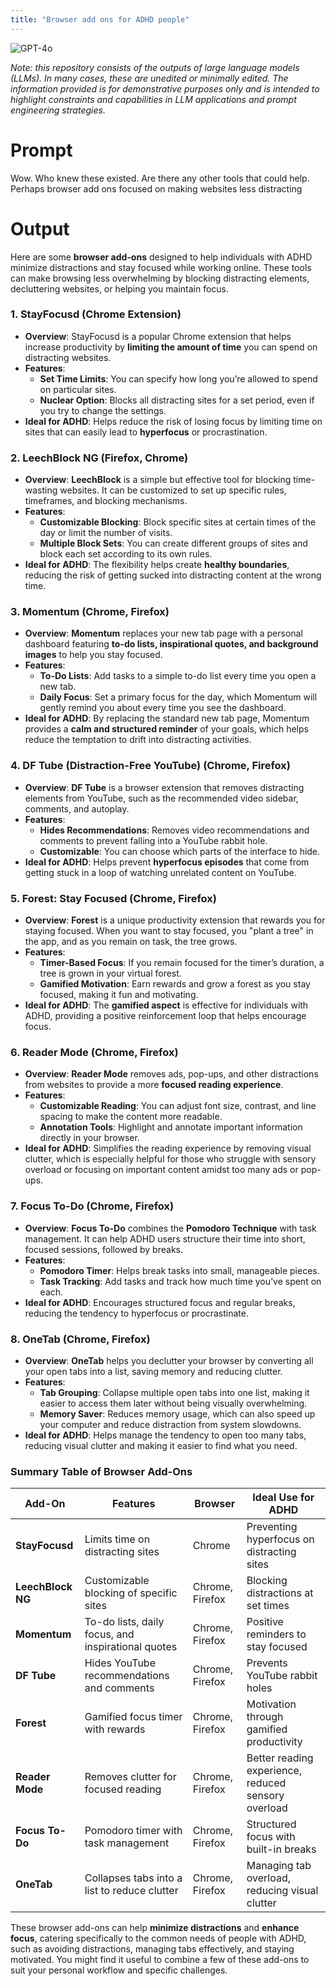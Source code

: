 ```yaml
---
title: "Browser add ons for ADHD people"
---
```

![GPT-4o](https://img.shields.io/badge/GPT--4o-3333FF?style=for-the-badge&logo=openai&logoColor=white)



*Note: this repository consists of the outputs of large language models (LLMs). In many cases, these are unedited or minimally edited. The information provided is for demonstrative purposes only and is intended to highlight constraints and capabilities in LLM applications and prompt engineering strategies.*


# Prompt

Wow. Who knew these existed. Are there any other tools that could help. Perhaps browser add ons focused on making websites less distracting

# Output

Here are some **browser add-ons** designed to help individuals with ADHD minimize distractions and stay focused while working online. These tools can make browsing less overwhelming by blocking distracting elements, decluttering websites, or helping you maintain focus.

### 1. **StayFocusd** (Chrome Extension)
   - **Overview**: StayFocusd is a popular Chrome extension that helps increase productivity by **limiting the amount of time** you can spend on distracting websites.
   - **Features**:
     - **Set Time Limits**: You can specify how long you’re allowed to spend on particular sites.
     - **Nuclear Option**: Blocks all distracting sites for a set period, even if you try to change the settings.
   - **Ideal for ADHD**: Helps reduce the risk of losing focus by limiting time on sites that can easily lead to **hyperfocus** or procrastination.

### 2. **LeechBlock NG** (Firefox, Chrome)
   - **Overview**: **LeechBlock** is a simple but effective tool for blocking time-wasting websites. It can be customized to set up specific rules, timeframes, and blocking mechanisms.
   - **Features**:
     - **Customizable Blocking**: Block specific sites at certain times of the day or limit the number of visits.
     - **Multiple Block Sets**: You can create different groups of sites and block each set according to its own rules.
   - **Ideal for ADHD**: The flexibility helps create **healthy boundaries**, reducing the risk of getting sucked into distracting content at the wrong time.

### 3. **Momentum** (Chrome, Firefox)
   - **Overview**: **Momentum** replaces your new tab page with a personal dashboard featuring **to-do lists, inspirational quotes, and background images** to help you stay focused.
   - **Features**:
     - **To-Do Lists**: Add tasks to a simple to-do list every time you open a new tab.
     - **Daily Focus**: Set a primary focus for the day, which Momentum will gently remind you about every time you see the dashboard.
   - **Ideal for ADHD**: By replacing the standard new tab page, Momentum provides a **calm and structured reminder** of your goals, which helps reduce the temptation to drift into distracting activities.

### 4. **DF Tube (Distraction-Free YouTube)** (Chrome, Firefox)
   - **Overview**: **DF Tube** is a browser extension that removes distracting elements from YouTube, such as the recommended video sidebar, comments, and autoplay.
   - **Features**:
     - **Hides Recommendations**: Removes video recommendations and comments to prevent falling into a YouTube rabbit hole.
     - **Customizable**: You can choose which parts of the interface to hide.
   - **Ideal for ADHD**: Helps prevent **hyperfocus episodes** that come from getting stuck in a loop of watching unrelated content on YouTube.

### 5. **Forest: Stay Focused** (Chrome, Firefox)
   - **Overview**: **Forest** is a unique productivity extension that rewards you for staying focused. When you want to stay focused, you "plant a tree" in the app, and as you remain on task, the tree grows.
   - **Features**:
     - **Timer-Based Focus**: If you remain focused for the timer’s duration, a tree is grown in your virtual forest.
     - **Gamified Motivation**: Earn rewards and grow a forest as you stay focused, making it fun and motivating.
   - **Ideal for ADHD**: The **gamified aspect** is effective for individuals with ADHD, providing a positive reinforcement loop that helps encourage focus.

### 6. **Reader Mode** (Chrome, Firefox)
   - **Overview**: **Reader Mode** removes ads, pop-ups, and other distractions from websites to provide a more **focused reading experience**.
   - **Features**:
     - **Customizable Reading**: You can adjust font size, contrast, and line spacing to make the content more readable.
     - **Annotation Tools**: Highlight and annotate important information directly in your browser.
   - **Ideal for ADHD**: Simplifies the reading experience by removing visual clutter, which is especially helpful for those who struggle with sensory overload or focusing on important content amidst too many ads or pop-ups.

### 7. **Focus To-Do** (Chrome, Firefox)
   - **Overview**: **Focus To-Do** combines the **Pomodoro Technique** with task management. It can help ADHD users structure their time into short, focused sessions, followed by breaks.
   - **Features**:
     - **Pomodoro Timer**: Helps break tasks into small, manageable pieces.
     - **Task Tracking**: Add tasks and track how much time you’ve spent on each.
   - **Ideal for ADHD**: Encourages structured focus and regular breaks, reducing the tendency to hyperfocus or procrastinate.

### 8. **OneTab** (Chrome, Firefox)
   - **Overview**: **OneTab** helps you declutter your browser by converting all your open tabs into a list, saving memory and reducing clutter.
   - **Features**:
     - **Tab Grouping**: Collapse multiple open tabs into one list, making it easier to access them later without being visually overwhelming.
     - **Memory Saver**: Reduces memory usage, which can also speed up your computer and reduce distraction from system slowdowns.
   - **Ideal for ADHD**: Helps manage the tendency to open too many tabs, reducing visual clutter and making it easier to find what you need.

### Summary Table of Browser Add-Ons

| Add-On          | Features                                             | Browser | Ideal Use for ADHD                                 |
|-----------------|------------------------------------------------------|---------|----------------------------------------------------|
| **StayFocusd**  | Limits time on distracting sites                     | Chrome  | Preventing hyperfocus on distracting sites         |
| **LeechBlock NG** | Customizable blocking of specific sites            | Chrome, Firefox | Blocking distractions at set times              |
| **Momentum**    | To-do lists, daily focus, and inspirational quotes   | Chrome, Firefox | Positive reminders to stay focused                |
| **DF Tube**     | Hides YouTube recommendations and comments           | Chrome, Firefox | Prevents YouTube rabbit holes                      |
| **Forest**      | Gamified focus timer with rewards                    | Chrome, Firefox | Motivation through gamified productivity           |
| **Reader Mode** | Removes clutter for focused reading                  | Chrome, Firefox | Better reading experience, reduced sensory overload|
| **Focus To-Do** | Pomodoro timer with task management                  | Chrome, Firefox | Structured focus with built-in breaks              |
| **OneTab**      | Collapses tabs into a list to reduce clutter         | Chrome, Firefox | Managing tab overload, reducing visual clutter     |

These browser add-ons can help **minimize distractions** and **enhance focus**, catering specifically to the common needs of people with ADHD, such as avoiding distractions, managing tabs effectively, and staying motivated. You might find it useful to combine a few of these add-ons to suit your personal workflow and specific challenges.